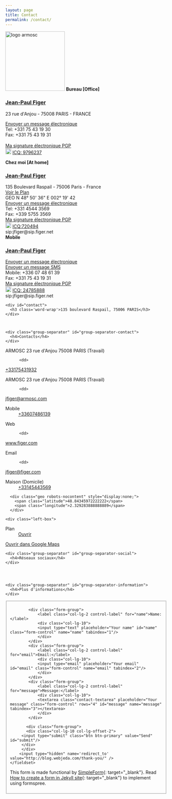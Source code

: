 ```yaml
---
layout: page
title: Contact
permalink: /contact/
---
```


<div class="carte-de-visite">
<img src="http://www.armosc.com/images/armosc-260x99.png" alt="logo armosc" class="media-object img-rounded" width="185"> <strong>Bureau [Office]</strong>
<h3><a href="/email.php" target="_blank">Jean-Paul Figer</a></h3>
<p>23 rue d'Anjou - 75008 PARIS - FRANCE</p>
<p><a href="/email.php" target="_blank">Envoyer un message électronique</a> <br> Tel:  +331 75 43 19 30<br> Fax: +331 75 43 19 31<br><a href="callto://jfiger"> </a><br> <a href="/signature_electronique.htm">Ma signature électronique PGP</a> <br> <img src="http://wwp.icq.com/scripts/online.dll?icq=9796237&amp;img=5" alt="icone ICQ" class="media-object img-rounded" width="18"> <a href="http://wwp.icq.com/9796237" target="_blank">ICQ: 9796237</a></p>
</div>
<div class="carte-de-visite">
<strong>Chez moi [At home]</strong>
<h3><a href="/email.php" target="_blank">Jean-Paul Figer</a></h3>
135 Boulevard Raspail - 75006 Paris - France<br> <a href="http://goo.gl/maps/ljSo" target="_blank">Voir le Plan</a> <br> GEO N 48° 50' 36" E 002° 19' 42<br> <a href="/email.php" target="_blank"> Envoyer un message électronique</a> <br>Tel: +331 4544 3569<br> Fax: +339 5755 3569 <br> <a href="/signature_electronique.htm">Ma signature électronique PGP</a> <br> <img src="http://wwp.icq.com/scripts/online.dll?icq=720494&amp;img=5" alt="icone ICQ" class="media-object img-rounded" width="18"> <a href="http://wwp.icq.com/720494" target="_blank">ICQ:720494</a> <br> sip:jfiger@sip.figer.net</div>
<div class="carte-de-visite">
<strong>Mobile</strong>
<h3><a href="/email.php" target="_blank">Jean-Paul Figer</a></h3>
<a href="/email.php" target="_blank"> Envoyer un message électronique</a> <br> <a href="/email.php?name=SMS" target="_blank">Envoyer un message SMS</a> <br> Mobile: +336 07 48 61 39<br> Fax: +331 75 43 19 31<br> <a href="/signature_electronique.htm">Ma signature électronique PGP</a> <br> <img src="http://wwp.icq.com/scripts/online.dll?icq=24785888&amp;img=5" alt="icone ICQ" class="media-object img-rounded" width="18"> <a href="http://wwp.icq.com/24785888" target="_blank">ICQ: 24785888</a> <br> sip:jfiger@sip.figer.net</div>
</div>
</div>
</div>
<div id="content-left" class="left-column">

<div class="error" id="error">
</div>

  
    <div id="contact">
      <h3 class='word-wrap'>135 boulevard Raspail, 75006 PARIS</h3>
    </div>



    <div class="group-separator" id="group-separator-contact">
      <h4>Contacts</h4>
    </div>

  
  <div class="left-box">
    <div class="databox-ctr databox">
      <div class='icon_left phone'></div>
      <dl>
              <dt>ARMOSC 23 rue d'Anjou 75008 PARIS (Travail)              </dt>

          <dd>
<a class="data_a ga_name_Voice ga_value_+33175431932" href="callto:+33175431932"><div class="tel">                  <span style="display:none;" class="type">work</span>
<span class="value word-wrap">+33175431932</span>            </div>
</a></dd>      </dl>
    </div>
  </div>
  
  <div class="left-box">
    <div class="databox-ctr databox">
      <div class='icon_left cssemail'></div>
      <dl>
              <dt>ARMOSC 23 rue d'Anjou 75008 PARIS (Travail)              </dt>

          <dd>
<a class="data_a ga_name_Email ga_value_jfiger@armosc.com" href="mailto:jfiger@armosc.com"><div class="email">              <span style="display:none;" class="type">internet</span>
<span class="word-wrap value">jfiger@armosc.com</span>            </div>
</a></dd>      </dl>
    </div>
  </div>
  
  <div class="left-box">
    <div class="databox-ctr databox">
      <div class='icon_left phone'></div>
      <dl>
<dt>Mobile</dt>
          <dd>
<a class="data_a ga_name_Voice ga_value_+33607486139" href="callto:+33607486139"><div class="tel"><span class="value word-wrap">+33607486139</span>            </div>
</a></dd>      </dl>
    </div>
  </div>
  
  <div class="left-box">
    <div class="databox-ctr databox">
      <div class='icon_left weblink figer'></div>
      <dl>
<dt>Web              </dt>

          <dd>
<a class="data_a url ga_name_URL ga_value_www.figer.com" target="_blank" href="http://www.figer.com">            <div class="word-wrap">www.figer.com</div>
</a></dd>      </dl>
    </div>
  </div>
  
  <div class="left-box">
    <div class="databox-ctr databox">
      <div class='icon_left cssemail'></div>
      <dl>
<dt>Email              </dt>

          <dd>
<a class="data_a ga_name_Email ga_value_jfiger@figer.com" href="mailto:jfiger@figer.com"><div class="email">              <span style="display:none;" class="type">internet</span>
<span class="word-wrap value">jfiger@figer.com</span>            </div>
</a></dd>      </dl>
    </div>
  </div>
  
  <div class="left-box">
    <div class="databox-ctr databox">
      <div class='icon_left phone'></div>
      <dl>
<dt>Maison&nbsp;(Domicile)</dt>
          <dd>
<a class="data_a ga_name_Voice ga_value_+33145443569" href="callto:+33145443569"><div class="tel">                  <span style="display:none;" class="type">home</span>
<span class="value word-wrap">+33145443569</span>            </div>
</a></dd>      </dl>
    </div>
  </div>
  
      <div class="geo robots-nocontent" style="display:none;">
        <span class="latitude">48.84345972222222</span>
        <span class="longitude">2.329283888888889</span>
      </div>

    <div class="left-box">
<div id="7_http://d1.webproxy.nic.tel/map.action?lat=48.84345972222222&amp;lng=2.329283888888889" 
class="databox-ctr databox map-toggle show-map">        <div class='icon_left location'></div>
        <dl>
          <dt>Plan</dt>
          <dd>
<a href="" class="map-toggle_7 delayed_activation">               Ouvrir</a>
          </dd>
        </dl>
      </div>
      <div id ="map_7" class="databox-map">
        <div id ="map_inner_7"></div>
<a href="http://maps.google.com/maps?f=q&amp;hl=en&amp;q=loc:48.84346+++2.329284&amp;layer=&amp;ie=UTF8&amp;z=12&amp;om=1" target="_blank" class="map-google-link">          Ouvrir dans Google Maps</a>
      </div>
    </div>



    <div class="group-separator" id="group-separator-social">
      <h4>Réseaux sociaux</h4>
    </div>




    <div class="group-separator" id="group-separator-information">
      <h4>Plus d'informations</h4>
    </div>





</div>



<form id="contact-form" class="form-horizontal" action="https://getsimpleform.com/messages?form_api_token=b6d4be9b039b666b3311e1ddcbfb577c" method="POST" enctype="multipart/form-data">
       <fieldset>
       
            <div class="form-group">
                <label class="col-lg-2 control-label" for="name">Name:</label>
                <div class="col-lg-10">
                <input type="text" placeholder="Your name" id="name" class="form-control" name="name" tabindex="1"/>
                </div>
            </div>
            <div class="form-group">
                <label class="col-lg-2 control-label" for="email">Email:</label>
                <div class="col-lg-10">
                <input type="email" placeholder="Your email" id="email" class="form-control" name="email" tabindex="2"/>
                </div>
            </div>
            <div class="form-group">
                <label class="col-lg-2 control-label" for="message">Message:</label>
                <div class="col-lg-10">
                <textarea class="contact-textarea" placeholder="Your message" class="form-control" rows="4" id="message" name="message" tabindex="3"></textarea>
                </div>
            </div>
            
           <div class="form-group"> 
           <div class="col-lg-10 col-lg-offset-2">  
         <input type="submit" class="btn btn-primary" value="Send" id="submit"/>
         </div>
         </div>
        <input type="hidden" name='redirect_to' value="http://blog.webjeda.com/thank-you/" />
    </fieldset>  
</form>


This form is made functional by [SimpleForm](https://getsimpleform.com){: target="_blank"}. Read [How to create a form in Jekyll site](http://blog.webjeda.com/jekyll-contact-form/){: target="_blank"} to implement using formspree.
